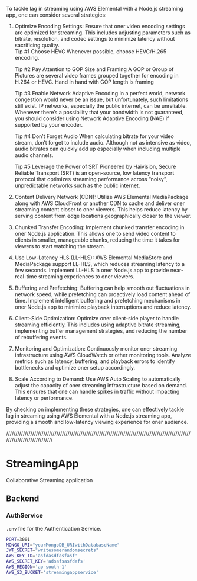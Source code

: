 To tackle lag in streaming using AWS Elemental with a Node.js streaming app, one can consider several strategies:

1. Optimize Encoding Settings: Ensure that oner video encoding settings are optimized for streaming. This includes adjusting parameters such as bitrate, resolution, and codec settings to minimize latency without sacrificing quality.                                                                                           
     Tip #1 Choose HEVC
            Whenever possible, choose HEVC/H.265 encoding.

    Tip #2 Pay Attention to GOP Size and Framing
           A GOP or Group of Pictures are several video frames grouped together for encoding in H.264 or HEVC. Hand in hand with GOP length is framing
   
    Tip #3 Enable Network Adaptive Encoding
          In a perfect world, network congestion would never be an issue, but unfortunately, such limitations still exist. IP networks, especially the public     internet, can be unreliable. Whenever there’s a possibility that your bandwidth is not guaranteed, you should consider using Network Adaptive Encoding (NAE) if supported by your encoder.

    Tip #4 Don’t Forget Audio
        When calculating bitrate for your video stream, don’t forget to include audio. Although not as intensive as video, audio bitrates can quickly add up   especially when including multiple audio channels.

    Tip #5 Leverage the Power of SRT
        Pioneered by Haivision, Secure Reliable Transport (SRT) is an open-source, low latency transport protocol that optimizes streaming performance across   “noisy”, unpredictable networks such as the public internet.                                                                                                                         
2. Content Delivery Network (CDN): Utilize AWS Elemental MediaPackage along with AWS CloudFront or another CDN to cache and deliver oner streaming content closer to oner viewers. This helps reduce latency by serving content from edge locations geographically closer to the viewer.

3. Chunked Transfer Encoding: Implement chunked transfer encoding in oner Node.js application. This allows one to send video content to clients in smaller, manageable chunks, reducing the time it takes for viewers to start watching the stream.

4. Use Low-Latency HLS (LL-HLS): AWS Elemental MediaStore and MediaPackage support LL-HLS, which reduces streaming latency to a few seconds. Implement LL-HLS in oner Node.js app to provide near-real-time streaming experiences to oner viewers.

5. Buffering and Prefetching: Buffering can help smooth out fluctuations in network speed, while prefetching can proactively load content ahead of time. Implement intelligent buffering and prefetching mechanisms in oner Node.js app to minimize playback interruptions and reduce latency.

6. Client-Side Optimization: Optimize oner client-side player to handle streaming efficiently. This includes using adaptive bitrate streaming, implementing buffer management strategies, and reducing the number of rebuffering events.

7. Monitoring and Optimization: Continuously monitor oner streaming infrastructure using AWS CloudWatch or other monitoring tools. Analyze metrics such as latency, buffering, and playback errors to identify bottlenecks and optimize oner setup accordingly.

8. Scale According to Demand: Use AWS Auto Scaling to automatically adjust the capacity of oner streaming infrastructure based on demand. This ensures that one can handle spikes in traffic without impacting latency or performance.

By checking on implementing these strategies, one can effectively tackle lag in streaming using AWS Elemental with a Node.js streaming app, providing a smooth and low-latency viewing experience for oner audience.


////////////////////////////////////////////////////////////////////////////////////////////////////////////////////////////

# StreamingApp
Collaborative Streaming application

## Backend

### AuthService
`.env` file for the Authentication Service.

```sh
PORT=3001
MONGO_URI="yourMongoDB_URIwithDatabaseName"
JWT_SECRET="writesomerandomsecrets"
AWS_KEY_ID='asfdasdfasfasf'
AWS_SECRET_KEY='adsafsasfdafs'
AWS_REGION='ap-south-1'
AWS_S3_BUCKET='streamingappservice'
```
